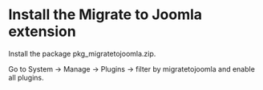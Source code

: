 # Install the Migrate to Joomla extension

Install the package pkg_migratetojoomla.zip.

Go to System -> Manage -> Plugins -> filter by migratetojoomla and enable all plugins.
